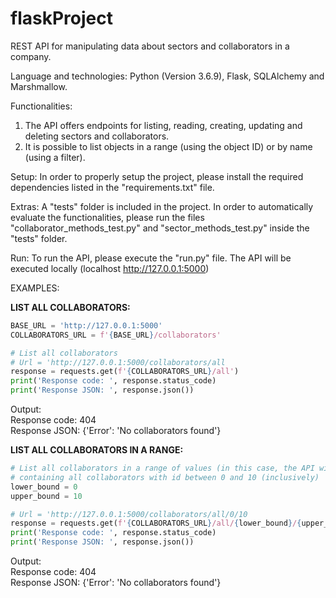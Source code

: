 # flaskProject

REST API for manipulating data about sectors and collaborators in a company.

Language and technologies: Python (Version 3.6.9), Flask, SQLAlchemy and Marshmallow.

Functionalities:
1) The API offers endpoints for listing, reading, creating, updating and deleting sectors and collaborators.
2) It is possible to list objects in a range (using the object ID) or by name (using a filter).

Setup: 
In order to properly setup the project, please install the required dependencies listed in the "requirements.txt" file.

Extras:
A "tests" folder is included in the project. In order to automatically evaluate the functionalities, please run the files "collaborator_methods_test.py" and "sector_methods_test.py" inside the "tests" folder.


Run:
To run the API, please execute the "run.py" file. The API will be executed locally (localhost http://127.0.0.1:5000)


EXAMPLES:

**LIST ALL COLLABORATORS:**

```python
BASE_URL = 'http://127.0.0.1:5000'
COLLABORATORS_URL = f'{BASE_URL}/collaborators'

# List all collaborators
# Url = 'http://127.0.0.1:5000/collaborators/all
response = requests.get(f'{COLLABORATORS_URL}/all')
print('Response code: ', response.status_code)
print('Response JSON: ', response.json())
```

Output:  
Response code:  404  
Response JSON:  {'Error': 'No collaborators found'}  

**LIST ALL COLLABORATORS IN A RANGE:**
```python
# List all collaborators in a range of values (in this case, the API will return a JSON
# containing all collaborators with id between 0 and 10 (inclusively)
lower_bound = 0
upper_bound = 10

# Url = 'http://127.0.0.1:5000/collaborators/all/0/10
response = requests.get(f'{COLLABORATORS_URL}/all/{lower_bound}/{upper_bound}')
print('Response code: ', response.status_code)
print('Response JSON: ', response.json())
```
Output:  
Response code:  404  
Response JSON:  {'Error': 'No collaborators found'}  

